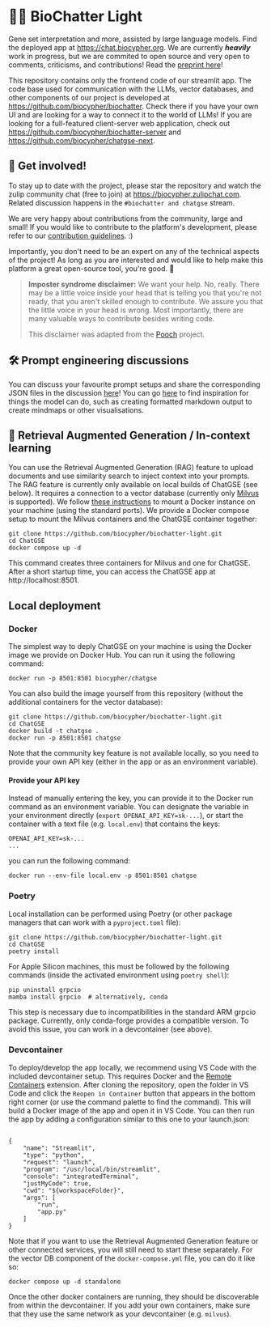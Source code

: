 # 💬🧬 BioChatter Light
Gene set interpretation and more, assisted by large language models. Find the
deployed app at https://chat.biocypher.org. We are currently ***heavily***
work in progress, but we are commited to open source and very open to comments,
criticisms, and contributions! Read the [preprint
here](https://arxiv.org/abs/2305.06488)!

This repository contains only the frontend code of our streamlit app. The code
base used for communication with the LLMs, vector databases, and other
components of our project is developed at 
https://github.com/biocypher/biochatter. Check there if you have your own UI
and are looking for a way to connect it to the world of LLMs! If you are
looking for a full-featured client-server web application, check out
https://github.com/biocypher/biochatter-server and
https://github.com/biocypher/chatgse-next.

## 🤝 Get involved!
To stay up to date with the project, please star the repository and watch the
zulip community chat (free to join) at https://biocypher.zulipchat.com.
Related discussion happens in the `#biochatter and chatgse` stream.

We are very happy about contributions from the community, large and small!
If you would like to contribute to the platform's development, please refer to
our [contribution guidelines](CONTRIBUTING.md). :)

Importantly, you don't need to be an expert on any of the technical aspects of
the project! As long as you are interested and would like to help make this
platform a great open-source tool, you're good. 🙂

> **Imposter syndrome disclaimer:** We want your help. No, really. There may be a little voice inside your head that is telling you that you're not ready, that you aren't skilled enough to contribute. We assure you that the little voice in your head is wrong. Most importantly, there are many valuable ways to contribute besides writing code.
>
> This disclaimer was adapted from the [Pooch](https://github.com/fatiando/pooch) project.

## 🛠 Prompt engineering discussions
You can discuss your favourite prompt setups and share the corresponding JSON
files in the discussion
[here](https://github.com/biocypher/biochatter-light/discussions/11)! You can go
[here](https://github.com/biocypher/biochatter-light/discussions/20) to find inspiration
for things the model can do, such as creating formatted markdown output to
create mindmaps or other visualisations.

## 📑 Retrieval Augmented Generation / In-context learning

You can use the Retrieval Augmented Generation (RAG) feature to upload documents
and use similarity search to inject context into your prompts. The RAG feature
is currently only available on local builds of ChatGSE (see below). It requires
a connection to a vector database (currently only [Milvus](https://milvus.io/)
is supported). We follow [these
instructions](https://milvus.io/docs/install_standalone-docker.md) to mount a
Docker instance on your machine (using the standard ports). We provide a Docker
compose setup to mount the Milvus containers and the ChatGSE container together:

```
git clone https://github.com/biocypher/biochatter-light.git
cd ChatGSE
docker compose up -d
```

This command creates three containers for Milvus and one for ChatGSE. After a
short startup time, you can access the ChatGSE app at http://localhost:8501.

## Local deployment

### Docker

The simplest way to deply ChatGSE on your machine is using the Docker image we
provide on Docker Hub. You can run it using the following command:

```
docker run -p 8501:8501 biocypher/chatgse
```

You can also build the image yourself from this repository (without the
additional containers for the vector database):

```
git clone https://github.com/biocypher/biochatter-light.git
cd ChatGSE
docker build -t chatgse .
docker run -p 8501:8501 chatgse
```

Note that the community key feature is not available locally, so you need to
provide your own API key (either in the app or as an environment variable).

#### Provide your API key
Instead of manually entering the key, you can provide it to the Docker run
command as an environment variable. You can designate the variable in your
environment directly (`export OPENAI_API_KEY=sk-...`), or start the container
with a text file (e.g. `local.env`) that contains the keys:

```
OPENAI_API_KEY=sk-...
...
```

you can run the following command: 

```
docker run --env-file local.env -p 8501:8501 chatgse
```

### Poetry
Local installation can be performed using Poetry (or other package managers
that can work with a `pyproject.toml` file):

```
git clone https://github.com/biocypher/biochatter-light.git
cd ChatGSE
poetry install
```

For Apple Silicon machines, this must be followed by the following commands
(inside the activated environment using `poetry shell`):

```
pip uninstall grpcio
mamba install grpcio  # alternatively, conda
```

This step is necessary due to incompatibilities in the standard ARM grpcio
package. Currently, only conda-forge provides a compatible version. To avoid
this issue, you can work in a devcontainer (see above).

### Devcontainer
To deploy/develop the app locally, we recommend using VS Code with the included
devcontainer setup. This requires Docker and the [Remote
Containers](https://marketplace.visualstudio.com/items?itemName=ms-vscode-remote.remote-containers)
extension. After cloning the repository, open the folder in VS Code and click
the `Reopen in Container` button that appears in the bottom right corner (or
use the command palette to find the command). This will build a Docker image
of the app and open it in VS Code. You can then run the app by adding a
configuration similar to this one to your launch.json:

```

{
    "name": "Streamlit",
    "type": "python",
    "request": "launch",
    "program": "/usr/local/bin/streamlit",
    "console": "integratedTerminal",
    "justMyCode": true,
    "cwd": "${workspaceFolder}",
    "args": [
        "run",
        "app.py"
    ]
}

```

Note that if you want to use the Retrieval Augmented Generation feature or other
connected services, you will still need to start these separately. For the
vector DB component of the `docker-compose.yml` file, you can do it like so:

```
docker compose up -d standalone
```

Once the other docker containers are running, they should be discoverable from
within the devcontainer. If you add your own containers, make sure that they
use the same network as your devcontainer (e.g. `milvus`).

